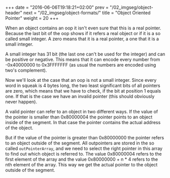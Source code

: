 +++
date = "2016-06-06T19:18:21+02:00"
prev = "/02_imgseg/object-header"
next = "/02_imgseg/object-formats/"
title = "Object Oriented Pointer"
weight = 20
+++

When an object contains an oop it isn't even sure that this is a real pointer. Because the last bit of the oop shows if it refers a real object or if it is a so called small integer. A zero means that it is a real pointer, a one that it is a small integer.

A small integer has 31 bit (the last one can't be used for the integer) and can be positive or negative. This means that it can encode every number from -0x40000000 to 0x3FFFFFFF (as usual the numbers are encoded using two's complement).

Now we'll look at the case that an oop is not a small integer. Since every word in squeak is 4 bytes long, the two least significant bits of all pointers are zero, which means that we have to check, if the bit at position 1 equals one. If that is the case we have an invalid pointer (this should obviously never happen).

A valid pointer can refer to an object in two different ways. If the value of the pointer is smaller than 0x80000004 the pointer points to an object inside of the segment. In that case the pointer contains the actual address of the object.

But if the value of the pointer is greater than 0x80000000 the pointer refers to an object outside of the segment. All outpointers are stored in the so called `outPointerArray`, and we need to select the right pointer in this array to find out which object is referred to. The value 0x80000004 refers to the first element of the array and the value 0x80000000 + n * 4 refers to the nth element of the array. This way we get the actual pointer to the object outside of the segment.
